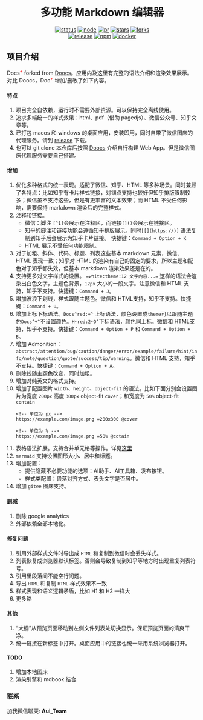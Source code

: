 
<h1 align="center">多功能 Markdown 编辑器</h1>

<div align="center">

[![status](https://img.shields.io/github/actions/workflow/status/doocs/md/deploy.yml?style=flat-square&labelColor=564341&color=42cc23)](https://github.com/doocs/md/actions) [![node](https://img.shields.io/badge/node-%3E%3D20-42cc23?style=flat-square&labelColor=564341)](https://nodejs.org/en/about/previous-releases) [![pr](https://img.shields.io/badge/prs-welcome-42cc23?style=flat-square&labelColor=564341)](https://github.com/doocs/md/pulls) [![stars](https://img.shields.io/github/stars/doocs/md?style=flat-square&labelColor=564341&color=42cc23)](https://github.com/doocs/md/stargazers) [![forks](https://img.shields.io/github/forks/doocs/md?style=flat-square&labelColor=564341&color=42cc23)](https://github.com/doocs/md)<br> [![release](https://img.shields.io/github/v/release/doocs/md?style=flat-square&labelColor=564341&color=42cc23)](https://github.com/doocs/md/releases) [![npm](https://img.shields.io/npm/v/@doocs/md-cli?style=flat-square&labelColor=564341&color=42cc23)](https://www.npmjs.com/package/@doocs/md-cli) [![docker](https://img.shields.io/badge/docker-latest-42cc23?style=flat-square&labelColor=564341)](https://hub.docker.com/r/doocs/md)

</div>

## 项目介绍

Docs<sup style="color:red">+</sup>  forked from [Doocs](https://github.com/doocs/md)。应用内及[这里](https://docs.auiapps.top)有完整的语法介绍和渲染效果展示。对比 Doocs，Doc<sup style="color:red">+</sup> 增加/删改了如下内容。



#### 特点
1. 项目完全自依赖，运行时不需要外部资源。可以保持完全离线使用。
2. 追求多端统一的样式效果：html、pdf（借助 pagedjs）、微信公众号、知乎文章等。
3. 已打包 macos 和 windows 的桌面应用，安装即用，同时自带了微信图床的代理服务。请到 [release](/releases/) 下载。
4. 也可以 git clone 本仓库后按照 [Doocs](https://github.com/doocs/md?tab=readme-ov-file#%E5%A6%82%E4%BD%95%E5%BC%80%E5%8F%91%E5%92%8C%E9%83%A8%E7%BD%B2) 介绍自行构建 Web App。但是微信图床代理服务需要自己搭建。

#### 增加

1. 优化多种格式的统一表现。适配了微信、知乎、HTML 等多种场景。同时兼顾了各特点：比如知乎有卡片样式链接，对锚点支持也较好但知乎排版限制较多；微信虽不支持这些，但是有更丰富的文本效果；而 HTML 不受任何影响，需要保持 markdown 渲染后的完整样式。
2. 注释和链接。
     * 微信：脚注 `[^1]`会展示在注释区，而链接`[]()`会展示在链接区。
     * 知乎的脚注和链接功能会遵循知乎排版展示。同时`[[](https://)]` 语法复制到知乎后会展示为知乎卡片链接。 快捷键：`Command + Option + K`
     * HTML 展示不受任何功能限制。
3. 对于加粗、斜体、代码、标题、列表这些基本 markdown 元素，微信、HTML 表现一致；知乎对 HTML 的渲染有自己的固定的要求，所以主题和配色对于知乎都失效，但基本 markdown 渲染效果还是在的。
4. 支持更多对文字样式的设置。 `=white:theme:12 文字内容...=` 这样的语法会渲染出白色文字，主题色背景，`12px` 大小的一段文字。注意微信和 HTML 支持，知乎不支持。快捷键：`Command + J`。
5. 增加波浪下划线，样式跟随主题色。微信和 HTML支持，知乎不支持。快捷键：`Command + U`。
6. 增加上标下标语法。`Docs^red:+^` 上标语法，颜色设置成`theme`可以跟随主题色`Docs^+^`不设置颜色。`H~red:2~O^`下标语法，颜色同上标。微信和 HTML支持，知乎不支持。快捷键：`Command + Option + P` 和 `Command + Option + B`。
7. 增加 Admonition：
`abstract/attention/bug/caution/danger/error/example/failure/hint/info/note/question/quote/success/tip/warning`。微信和 HTML 支持，知乎不支持。快捷键：`Command + Option + A`。
8. 删除线随主题色改变，同时加粗。
9. 增加对纯英文的格式支持。
10. 增加了配置图片 `width`、`height`、`object-fit` 的语法。比如下面分别会设置图片为宽度 `200px` 高度 `300px` object-fit `cover`；和宽度为 `50%` object-fit `contain`
      ```
      <!-- 单位为 px -->
    https://example.com/image.png =200x300 @cover

    <!-- 单位为 % -->
    https://example.com/image.png =50% @cotain

      ```
11.  表格语法扩展。支持合并单元格等操作。详见[这里](https://docs.auiapps.top)
12.  `mermaid` 支持设置图形大小、居中和标题。
13.  增加配置：
      * 提供隐藏不必要功能的选项：AI助手、AI工具箱、发布按钮。
      * 样式类配置：段落对齐方式、表头文字是否居中。
14.  增加 `gitee` 图床支持。

#### 删减
1. 删除 google analytics
2. 外部依赖全部本地化。


#### 修复问题
1. 引用外部样式文件时导出成 `HTML` 和复制到微信时会丢失样式。
2. 列表恢复成浏览器默认标签。否则会导致复制到知乎等地方时出现重复列表符号。
3. 引用里段落间不能空行问题。
4. 导出 `HTML` 和复制 `HTML` 样式效果不一致
5. 样式表现和语义逻辑矛盾，比如 H1 和 H2 一样大
6. 更多略
#### 其他
1. “大纲”从预览页面移动到左侧文件列表处切换显示。保证预览页面的清爽干净。
2. 统一链接在新标签中打开。桌面应用中的链接也统一采用系统浏览器打开。


#### TODO
1. 增加本地图床 
2. 渲染引擎和 mdbook 结合

### 联系

加我微信聊天: **Aui_Team**
